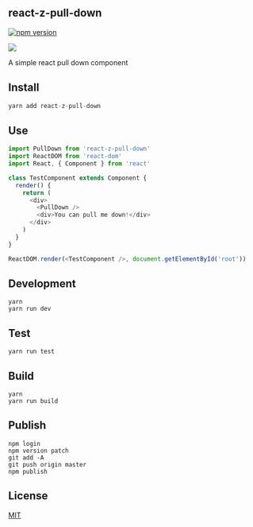 ## react-z-pull-down

[![npm version](https://badge.fury.io/js/react-z-pull-down.svg)](https://badge.fury.io/js/react-pull-down)

![](https://raw.githubusercontent.com/react-z/react-pull-down/master/example/screenshot.gif)

A simple react pull down component

## Install

``` js
yarn add react-z-pull-down
```

## Use

``` js
import PullDown from 'react-z-pull-down'
import ReactDOM from 'react-dom'
import React, { Component } from 'react'

class TestComponent extends Component {
  render() {
    return (
      <div>
        <PullDown />
        <div>You can pull me down!</div>
      </div>
    )
  }
}

ReactDOM.render(<TestComponent />, document.getElementById('root'))
```

## Development
    yarn
    yarn run dev

## Test
    yarn run test

## Build
    yarn
    yarn run build

## Publish
    npm login
    npm version patch
    git add -A
    git push origin master
    npm publish

## License

[MIT](http://isekivacenz.mit-license.org/)
